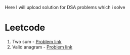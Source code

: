Here I will upload solution for DSA problems which i solve 

# Leetcode

1. Two sum - [Problem link](https://leetcode.com/problems/two-sum/description/)
242. Valid anagram - [Problem link](https://leetcode.com/problems/valid-anagram/)
